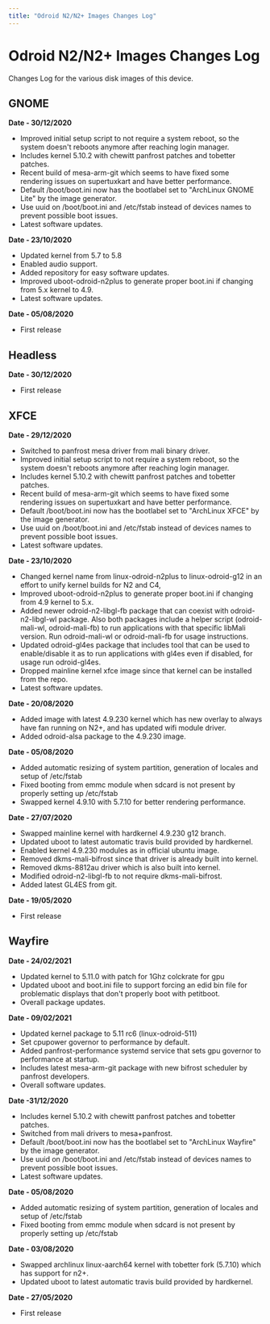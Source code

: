 ```yaml
---
title: "Odroid N2/N2+ Images Changes Log"
---
```


# Odroid N2/N2+ Images Changes Log

Changes Log for the various disk images of this device.

## GNOME

**Date - 30/12/2020**
* Improved initial setup script to not require a system reboot, so the system
  doesn't reboots anymore after reaching login manager.
* Includes kernel 5.10.2 with chewitt panfrost patches and tobetter patches.
* Recent build of mesa-arm-git which seems to have fixed some rendering issues
  on supertuxkart and have better performance.
* Default /boot/boot.ini now has the bootlabel set to "ArchLinux GNOME Lite"
  by the image generator.
* Use uuid on /boot/boot.ini and /etc/fstab instead of devices names to prevent
  possible boot issues.
* Latest software updates.

**Date - 23/10/2020**
* Updated kernel from 5.7 to 5.8
* Enabled audio support.
* Added repository for easy software updates.
* Improved uboot-odroid-n2plus to generate proper boot.ini if changing from
  5.x kernel to 4.9.
* Latest software updates.

**Date - 05/08/2020**
* First release

## Headless

**Date - 30/12/2020**
* First release

## XFCE

**Date - 29/12/2020**
* Switched to panfrost mesa driver from mali binary driver.
* Improved initial setup script to not require a system reboot, so the
  system doesn't reboots anymore after reaching login manager.
* Includes kernel 5.10.2 with chewitt panfrost patches and tobetter patches.
* Recent build of mesa-arm-git which seems to have fixed some rendering
  issues on supertuxkart and have better performance.
* Default /boot/boot.ini now has the bootlabel set to "ArchLinux XFCE" by
  the image generator.
* Use uuid on /boot/boot.ini and /etc/fstab instead of devices names to
  prevent possible boot issues.
* Latest software updates.

**Date - 23/10/2020**
* Changed kernel name from linux-odroid-n2plus to linux-odroid-g12 in an effort
  to unify kernel builds for N2 and C4,
* Improved uboot-odroid-n2plus to generate proper boot.ini if changing from
  4.9 kernel to 5.x.
* Added newer odroid-n2-libgl-fb package that can coexist with
  odroid-n2-libgl-wl package. Also both packages include a helper script
  (odroid-mali-wl, odroid-mali-fb) to run applications with that specific
  libMali version. Run odroid-mali-wl or odroid-mali-fb for usage instructions.
* Updated odroid-gl4es package that includes tool that can be used to
  enable/disable it as to run applications with gl4es even if disabled,
  for usage run odroid-gl4es.
* Dropped mainline kernel xfce image since that kernel can be installed from
  the repo.
* Latest software updates.

**Date - 20/08/2020**
* Added image with latest 4.9.230 kernel which has new overlay to always
  have fan running on N2+, and has updated wifi module driver.
* Added odroid-alsa package to the 4.9.230 image.

**Date - 05/08/2020**
* Added automatic resizing of system partition, generation of locales and
  setup of /etc/fstab
* Fixed booting from emmc module when sdcard is not present by properly
  setting up /etc/fstab
* Swapped kernel 4.9.10 with 5.7.10 for better rendering performance.

**Date - 27/07/2020**
* Swapped mainline kernel with hardkernel 4.9.230 g12 branch.
* Updated uboot to latest automatic travis build provided by hardkernel.
* Enabled kernel 4.9.230 modules as in official ubuntu image.
* Removed dkms-mali-bifrost since that driver is already built into kernel.
* Removed dkms-8812au driver which is also built into kernel.
* Modified odroid-n2-libgl-fb to not require dkms-mali-bifrost.
* Added latest GL4ES from git.

**Date - 19/05/2020**
* First release

## Wayfire

**Date - 24/02/2021**
* Updated kernel to 5.11.0 with patch for 1Ghz colckrate for gpu
* Updated uboot and boot.ini file to support forcing an edid bin file for problematic displays that don't properly boot with petitboot.
* Overall package updates.

**Date - 09/02/2021**
* Updated kernel package to 5.11 rc6 (linux-odroid-511)
* Set cpupower governor to performance by default.
* Added panfrost-performance systemd service that sets gpu governor to performance at startup.
* Includes latest mesa-arm-git package with new bifrost scheduler by panfrost developers.
* Overall software updates.

**Date -31/12/2020**
* Includes kernel 5.10.2 with chewitt panfrost patches and tobetter patches.
* Switched from mali drivers to mesa+panfrost.
* Default /boot/boot.ini now has the bootlabel set to "ArchLinux Wayfire" by the image generator.
* Use uuid on /boot/boot.ini and /etc/fstab instead of devices names to prevent possible boot issues.
* Latest software updates.

**Date - 05/08/2020**
* Added automatic resizing of system partition, generation of locales and setup of /etc/fstab
* Fixed booting from emmc module when sdcard is not present by properly setting up /etc/fstab

**Date - 03/08/2020**
* Swapped archlinux linux-aarch64 kernel with tobetter fork (5.7.10) which has support for n2+.
* Updated uboot to latest automatic travis build provided by hardkernel.

**Date - 27/05/2020**
* First release
